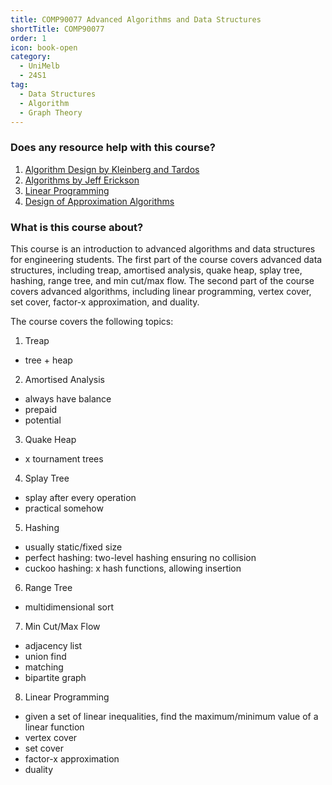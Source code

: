 ```yaml
---
title: COMP90077 Advanced Algorithms and Data Structures
shortTitle: COMP90077
order: 1
icon: book-open
category:
  - UniMelb
  - 24S1
tag:
  - Data Structures
  - Algorithm
  - Graph Theory
---
```



### Does any resource help with this course?

1. [Algorithm Design by Kleinberg and Tardos](https://www.cs.princeton.edu/~wayne/kleinberg-tardos/)
2. [Algorithms by Jeff Erickson](https://jeffe.cs.illinois.edu/teaching/algorithms/book/Algorithms-JeffE.pdf)
3. [Linear Programming](https://jeffe.cs.illinois.edu/teaching/algorithms/notes/H-lp.pdf)
4. [Design of Approximation Algorithms](https://www.designofapproxalgs.com/book.pdf)

### What is this course about?

This course is an introduction to advanced algorithms and data structures for engineering students. The first part of the course covers advanced data structures, including treap, amortised analysis, quake heap, splay tree, hashing, range tree, and min cut/max flow. The second part of the course covers advanced algorithms, including linear programming, vertex cover, set cover, factor-x approximation, and duality.

The course covers the following topics:

1. Treap

- tree + heap

2. Amortised Analysis

- always have balance
- prepaid
- potential

3. Quake Heap

- x tournament trees

4. Splay Tree

- splay after every operation
- practical somehow

5. Hashing

- usually static/fixed size
- perfect hashing: two-level hashing ensuring no collision
- cuckoo hashing: x hash functions, allowing insertion

6. Range Tree

- multidimensional sort

7. Min Cut/Max Flow

- adjacency list
- union find
- matching
- bipartite graph

8. Linear Programming

- given a set of linear inequalities, find the maximum/minimum value of a linear function
- vertex cover
- set cover
- factor-x approximation
- duality